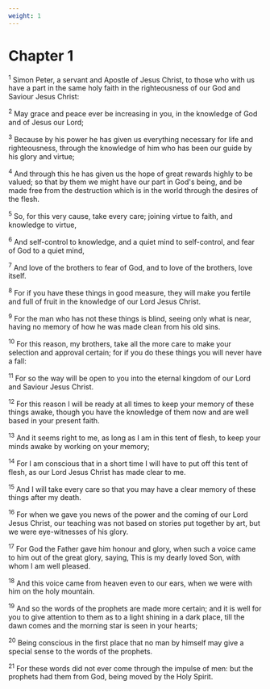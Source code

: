 ```yaml
---
weight: 1
---
```


# Chapter 1

<sup>1</sup> Simon Peter, a servant and Apostle of Jesus Christ, to those who with us have a part in the same holy faith in the righteousness of our God and Saviour Jesus Christ: 

<sup>2</sup> May grace and peace ever be increasing in you, in the knowledge of God and of Jesus our Lord; 

<sup>3</sup> Because by his power he has given us everything necessary for life and righteousness, through the knowledge of him who has been our guide by his glory and virtue; 

<sup>4</sup> And through this he has given us the hope of great rewards highly to be valued; so that by them we might have our part in God's being, and be made free from the destruction which is in the world through the desires of the flesh. 

<sup>5</sup> So, for this very cause, take every care; joining virtue to faith, and knowledge to virtue, 

<sup>6</sup> And self-control to knowledge, and a quiet mind to self-control, and fear of God to a quiet mind, 

<sup>7</sup> And love of the brothers to fear of God, and to love of the brothers, love itself. 

<sup>8</sup> For if you have these things in good measure, they will make you fertile and full of fruit in the knowledge of our Lord Jesus Christ. 

<sup>9</sup> For the man who has not these things is blind, seeing only what is near, having no memory of how he was made clean from his old sins. 

<sup>10</sup> For this reason, my brothers, take all the more care to make your selection and approval certain; for if you do these things you will never have a fall: 

<sup>11</sup> For so the way will be open to you into the eternal kingdom of our Lord and Saviour Jesus Christ. 

<sup>12</sup> For this reason I will be ready at all times to keep your memory of these things awake, though you have the knowledge of them now and are well based in your present faith. 

<sup>13</sup> And it seems right to me, as long as I am in this tent of flesh, to keep your minds awake by working on your memory; 

<sup>14</sup> For I am conscious that in a short time I will have to put off this tent of flesh, as our Lord Jesus Christ has made clear to me. 

<sup>15</sup> And I will take every care so that you may have a clear memory of these things after my death. 

<sup>16</sup> For when we gave you news of the power and the coming of our Lord Jesus Christ, our teaching was not based on stories put together by art, but we were eye-witnesses of his glory. 

<sup>17</sup> For God the Father gave him honour and glory, when such a voice came to him out of the great glory, saying, This is my dearly loved Son, with whom I am well pleased. 

<sup>18</sup> And this voice came from heaven even to our ears, when we were with him on the holy mountain. 

<sup>19</sup> And so the words of the prophets are made more certain; and it is well for you to give attention to them as to a light shining in a dark place, till the dawn comes and the morning star is seen in your hearts; 

<sup>20</sup> Being conscious in the first place that no man by himself may give a special sense to the words of the prophets. 

<sup>21</sup> For these words did not ever come through the impulse of men: but the prophets had them from God, being moved by the Holy Spirit. 


